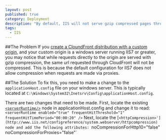 ```yaml
---
layout: post
published: true
category: Deployment
description: "By default, IIS will not serve gzip compressed pages through CloudFront.   This article describes how to configure IIS so it does."
tags: 
  - IIS
---
```


##The Problem
If you [create a CloundFront distribution with a custom origin](http://docs.aws.amazon.com/AmazonCloudFront/latest/DeveloperGuide/distribution-web-creating.html), and your custom origin is a windows server running IIS7 or greater, you may notice that while requests directly to the origin are served with gzip compression, the same url requested through CloudFront will not be compressed.
This is because the default configuration for IIS7 does not allow compression when requests are made via proxies.

##The Solution
To fix this, you need to make a change to the `applicationHost.config` file on your windows server.   This is typically located at `C:\Windows\System32\Inetsrv\Config\applicationHost.config`.   

There are two changes that need to be made.  First, locate the existing [`<serverRuntime/>`](http://www.iis.net/configreference/system.webserver/serverruntime) node in applicationHost.config and change it to read:
`<serverRuntime enabled="true" frequentHitThreshold="1" frequentHitTimePeriod="00:00:20" />`
Next, locate the [`<httpCompression>'](http://www.iis.net/configreference/system.webserver/httpcompression) node and add the following attributes:
`noCompressionForHttp10="false" noCompressionForProxies="false"`